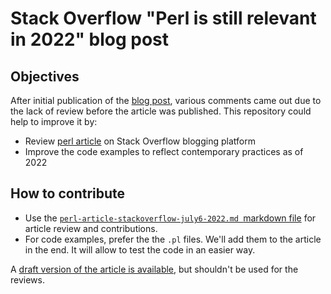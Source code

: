 # Stack Overflow "Perl is still relevant in 2022" blog post 

## Objectives

After initial publication of the [blog post](https://stackoverflow.blog/2022/07/06/why-perl-is-still-relevant-in-2022/), various comments came out due to the lack of review before the article was published. This repository could help to improve it by: 

- Review [perl article](https://stackoverflow.blog/2022/07/06/why-perl-is-still-relevant-in-2022/) on Stack Overflow blogging platform
- Improve the code examples to reflect contemporary practices as of 2022

## How to contribute

- Use the [`perl-article-stackoverflow-july6-2022.md `markdown file](https://github.com/girish1729/perl-article/blob/main/perl-article-stackoverflow-july6-2022.md) for article review and contributions. 
- For code examples, prefer the the `.pl` files.  We'll add them to the article in the end. It will allow to test the code in an easier way.

A [draft version of the article is available](https://github.com/girish1729/perl-article/blob/main/strong-case-for-perl.md), but shouldn't be used for the reviews. 

